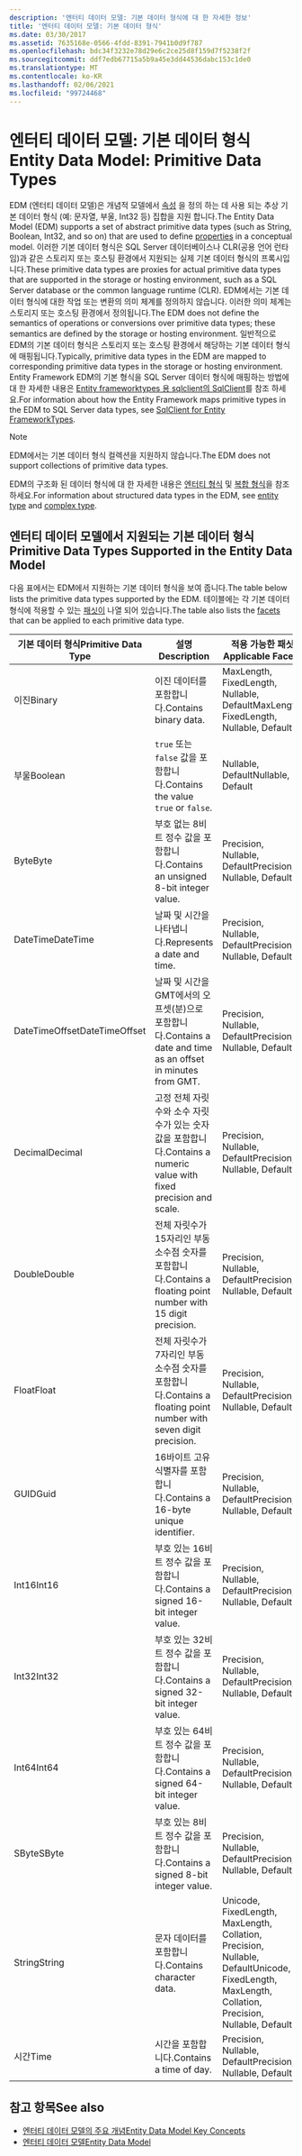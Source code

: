 ```yaml
---
description: '엔터티 데이터 모델: 기본 데이터 형식에 대 한 자세한 정보'
title: '엔터티 데이터 모델: 기본 데이터 형식'
ms.date: 03/30/2017
ms.assetid: 7635168e-0566-4fdd-8391-7941b0d9f787
ms.openlocfilehash: bdc34f3232e78d29e6c2ce25d8f159d7f5238f2f
ms.sourcegitcommit: ddf7edb67715a5b9a45e3dd44536dabc153c1de0
ms.translationtype: MT
ms.contentlocale: ko-KR
ms.lasthandoff: 02/06/2021
ms.locfileid: "99724468"
---
```

# <a name="entity-data-model-primitive-data-types"></a><span data-ttu-id="c25b8-103">엔터티 데이터 모델: 기본 데이터 형식</span><span class="sxs-lookup"><span data-stu-id="c25b8-103">Entity Data Model: Primitive Data Types</span></span>

<span data-ttu-id="c25b8-104">EDM (엔터티 데이터 모델)은 개념적 모델에서 [속성](property.md) 을 정의 하는 데 사용 되는 추상 기본 데이터 형식 (예: 문자열, 부울, Int32 등) 집합을 지원 합니다.</span><span class="sxs-lookup"><span data-stu-id="c25b8-104">The Entity Data Model (EDM) supports a set of abstract primitive data types (such as String, Boolean, Int32, and so on) that are used to define [properties](property.md) in a conceptual model.</span></span> <span data-ttu-id="c25b8-105">이러한 기본 데이터 형식은 SQL Server 데이터베이스나 CLR(공용 언어 런타임)과 같은 스토리지 또는 호스팅 환경에서 지원되는 실제 기본 데이터 형식의 프록시입니다.</span><span class="sxs-lookup"><span data-stu-id="c25b8-105">These primitive data types are proxies for actual primitive data types that are supported in the storage or hosting environment, such as a SQL Server database or the common language runtime (CLR).</span></span> <span data-ttu-id="c25b8-106">EDM에서는 기본 데이터 형식에 대한 작업 또는 변환의 의미 체계를 정의하지 않습니다. 이러한 의미 체계는 스토리지 또는 호스팅 환경에서 정의됩니다.</span><span class="sxs-lookup"><span data-stu-id="c25b8-106">The EDM does not define the semantics of operations or conversions over primitive data types; these semantics are defined by the storage or hosting environment.</span></span> <span data-ttu-id="c25b8-107">일반적으로 EDM의 기본 데이터 형식은 스토리지 또는 호스팅 환경에서 해당하는 기본 데이터 형식에 매핑됩니다.</span><span class="sxs-lookup"><span data-stu-id="c25b8-107">Typically, primitive data types in the EDM are mapped to corresponding primitive data types in the storage or hosting environment.</span></span> <span data-ttu-id="c25b8-108">Entity Framework EDM의 기본 형식을 SQL Server 데이터 형식에 매핑하는 방법에 대 한 자세한 내용은 [Entity frameworktypes 용 sqlclient의 SqlClient](./ef/sqlclient-for-ef-types.md)를 참조 하세요.</span><span class="sxs-lookup"><span data-stu-id="c25b8-108">For information about how the Entity Framework maps primitive types in the EDM to SQL Server data types, see [SqlClient for Entity FrameworkTypes](./ef/sqlclient-for-ef-types.md).</span></span>  
  
> [!NOTE]
> <span data-ttu-id="c25b8-109">EDM에서는 기본 데이터 형식 컬렉션을 지원하지 않습니다.</span><span class="sxs-lookup"><span data-stu-id="c25b8-109">The EDM does not support collections of primitive data types.</span></span>  
  
 <span data-ttu-id="c25b8-110">EDM의 구조화 된 데이터 형식에 대 한 자세한 내용은 [엔터티 형식](entity-type.md) 및 [복합 형식](complex-type.md)을 참조 하세요.</span><span class="sxs-lookup"><span data-stu-id="c25b8-110">For information about structured data types in the EDM, see [entity type](entity-type.md) and [complex type](complex-type.md).</span></span>  
  
## <a name="primitive-data-types-supported-in-the-entity-data-model"></a><span data-ttu-id="c25b8-111">엔터티 데이터 모델에서 지원되는 기본 데이터 형식</span><span class="sxs-lookup"><span data-stu-id="c25b8-111">Primitive Data Types Supported in the Entity Data Model</span></span>  

 <span data-ttu-id="c25b8-112">다음 표에서는 EDM에서 지원하는 기본 데이터 형식을 보여 줍니다.</span><span class="sxs-lookup"><span data-stu-id="c25b8-112">The table below lists the primitive data types supported by the EDM.</span></span> <span data-ttu-id="c25b8-113">테이블에는 각 기본 데이터 형식에 적용할 수 있는 [패싯이](facet.md) 나열 되어 있습니다.</span><span class="sxs-lookup"><span data-stu-id="c25b8-113">The table also lists the [facets](facet.md) that can be applied to each primitive data type.</span></span>  
  
|<span data-ttu-id="c25b8-114">기본 데이터 형식</span><span class="sxs-lookup"><span data-stu-id="c25b8-114">Primitive Data Type</span></span>|<span data-ttu-id="c25b8-115">설명</span><span class="sxs-lookup"><span data-stu-id="c25b8-115">Description</span></span>|<span data-ttu-id="c25b8-116">적용 가능한 패싯</span><span class="sxs-lookup"><span data-stu-id="c25b8-116">Applicable Facets</span></span>|  
|-------------------------|-----------------|-----------------------|  
|<span data-ttu-id="c25b8-117">이진</span><span class="sxs-lookup"><span data-stu-id="c25b8-117">Binary</span></span>|<span data-ttu-id="c25b8-118">이진 데이터를 포함합니다.</span><span class="sxs-lookup"><span data-stu-id="c25b8-118">Contains binary data.</span></span>|<span data-ttu-id="c25b8-119">MaxLength, FixedLength, Nullable, Default</span><span class="sxs-lookup"><span data-stu-id="c25b8-119">MaxLength, FixedLength, Nullable, Default</span></span>|  
|<span data-ttu-id="c25b8-120">부울</span><span class="sxs-lookup"><span data-stu-id="c25b8-120">Boolean</span></span>|<span data-ttu-id="c25b8-121">`true` 또는 `false` 값을 포함합니다.</span><span class="sxs-lookup"><span data-stu-id="c25b8-121">Contains the value `true` or `false`.</span></span>|<span data-ttu-id="c25b8-122">Nullable, Default</span><span class="sxs-lookup"><span data-stu-id="c25b8-122">Nullable, Default</span></span>|  
|<span data-ttu-id="c25b8-123">Byte</span><span class="sxs-lookup"><span data-stu-id="c25b8-123">Byte</span></span>|<span data-ttu-id="c25b8-124">부호 없는 8비트 정수 값을 포함합니다.</span><span class="sxs-lookup"><span data-stu-id="c25b8-124">Contains an unsigned 8-bit integer value.</span></span>|<span data-ttu-id="c25b8-125">Precision, Nullable, Default</span><span class="sxs-lookup"><span data-stu-id="c25b8-125">Precision, Nullable, Default</span></span>|  
|<span data-ttu-id="c25b8-126">DateTime</span><span class="sxs-lookup"><span data-stu-id="c25b8-126">DateTime</span></span>|<span data-ttu-id="c25b8-127">날짜 및 시간을 나타냅니다.</span><span class="sxs-lookup"><span data-stu-id="c25b8-127">Represents a date and time.</span></span>|<span data-ttu-id="c25b8-128">Precision, Nullable, Default</span><span class="sxs-lookup"><span data-stu-id="c25b8-128">Precision, Nullable, Default</span></span>|  
|<span data-ttu-id="c25b8-129">DateTimeOffset</span><span class="sxs-lookup"><span data-stu-id="c25b8-129">DateTimeOffset</span></span>|<span data-ttu-id="c25b8-130">날짜 및 시간을 GMT에서의 오프셋(분)으로 포함합니다.</span><span class="sxs-lookup"><span data-stu-id="c25b8-130">Contains a date and time as an offset in minutes from GMT.</span></span>|<span data-ttu-id="c25b8-131">Precision, Nullable, Default</span><span class="sxs-lookup"><span data-stu-id="c25b8-131">Precision, Nullable, Default</span></span>|  
|<span data-ttu-id="c25b8-132">Decimal</span><span class="sxs-lookup"><span data-stu-id="c25b8-132">Decimal</span></span>|<span data-ttu-id="c25b8-133">고정 전체 자릿수와 소수 자릿수가 있는 숫자 값을 포함합니다.</span><span class="sxs-lookup"><span data-stu-id="c25b8-133">Contains a numeric value with fixed precision and scale.</span></span>|<span data-ttu-id="c25b8-134">Precision, Nullable, Default</span><span class="sxs-lookup"><span data-stu-id="c25b8-134">Precision, Nullable, Default</span></span>|  
|<span data-ttu-id="c25b8-135">Double</span><span class="sxs-lookup"><span data-stu-id="c25b8-135">Double</span></span>|<span data-ttu-id="c25b8-136">전체 자릿수가 15자리인 부동 소수점 숫자를 포함합니다.</span><span class="sxs-lookup"><span data-stu-id="c25b8-136">Contains a floating point number with 15 digit precision.</span></span>|<span data-ttu-id="c25b8-137">Precision, Nullable, Default</span><span class="sxs-lookup"><span data-stu-id="c25b8-137">Precision, Nullable, Default</span></span>|  
|<span data-ttu-id="c25b8-138">Float</span><span class="sxs-lookup"><span data-stu-id="c25b8-138">Float</span></span>|<span data-ttu-id="c25b8-139">전체 자릿수가 7자리인 부동 소수점 숫자를 포함합니다.</span><span class="sxs-lookup"><span data-stu-id="c25b8-139">Contains a floating point number with seven digit precision.</span></span>|<span data-ttu-id="c25b8-140">Precision, Nullable, Default</span><span class="sxs-lookup"><span data-stu-id="c25b8-140">Precision, Nullable, Default</span></span>|  
|<span data-ttu-id="c25b8-141">GUID</span><span class="sxs-lookup"><span data-stu-id="c25b8-141">Guid</span></span>|<span data-ttu-id="c25b8-142">16바이트 고유 식별자를 포함합니다.</span><span class="sxs-lookup"><span data-stu-id="c25b8-142">Contains a 16-byte unique identifier.</span></span>|<span data-ttu-id="c25b8-143">Precision, Nullable, Default</span><span class="sxs-lookup"><span data-stu-id="c25b8-143">Precision, Nullable, Default</span></span>|  
|<span data-ttu-id="c25b8-144">Int16</span><span class="sxs-lookup"><span data-stu-id="c25b8-144">Int16</span></span>|<span data-ttu-id="c25b8-145">부호 있는 16비트 정수 값을 포함합니다.</span><span class="sxs-lookup"><span data-stu-id="c25b8-145">Contains a signed 16-bit integer value.</span></span>|<span data-ttu-id="c25b8-146">Precision, Nullable, Default</span><span class="sxs-lookup"><span data-stu-id="c25b8-146">Precision, Nullable, Default</span></span>|  
|<span data-ttu-id="c25b8-147">Int32</span><span class="sxs-lookup"><span data-stu-id="c25b8-147">Int32</span></span>|<span data-ttu-id="c25b8-148">부호 있는 32비트 정수 값을 포함합니다.</span><span class="sxs-lookup"><span data-stu-id="c25b8-148">Contains a signed 32-bit integer value.</span></span>|<span data-ttu-id="c25b8-149">Precision, Nullable, Default</span><span class="sxs-lookup"><span data-stu-id="c25b8-149">Precision, Nullable, Default</span></span>|  
|<span data-ttu-id="c25b8-150">Int64</span><span class="sxs-lookup"><span data-stu-id="c25b8-150">Int64</span></span>|<span data-ttu-id="c25b8-151">부호 있는 64비트 정수 값을 포함합니다.</span><span class="sxs-lookup"><span data-stu-id="c25b8-151">Contains a signed 64-bit integer value.</span></span>|<span data-ttu-id="c25b8-152">Precision, Nullable, Default</span><span class="sxs-lookup"><span data-stu-id="c25b8-152">Precision, Nullable, Default</span></span>|  
|<span data-ttu-id="c25b8-153">SByte</span><span class="sxs-lookup"><span data-stu-id="c25b8-153">SByte</span></span>|<span data-ttu-id="c25b8-154">부호 있는 8비트 정수 값을 포함합니다.</span><span class="sxs-lookup"><span data-stu-id="c25b8-154">Contains a signed 8-bit integer value.</span></span>|<span data-ttu-id="c25b8-155">Precision, Nullable, Default</span><span class="sxs-lookup"><span data-stu-id="c25b8-155">Precision, Nullable, Default</span></span>|  
|<span data-ttu-id="c25b8-156">String</span><span class="sxs-lookup"><span data-stu-id="c25b8-156">String</span></span>|<span data-ttu-id="c25b8-157">문자 데이터를 포함합니다.</span><span class="sxs-lookup"><span data-stu-id="c25b8-157">Contains character data.</span></span>|<span data-ttu-id="c25b8-158">Unicode, FixedLength, MaxLength, Collation, Precision, Nullable, Default</span><span class="sxs-lookup"><span data-stu-id="c25b8-158">Unicode, FixedLength, MaxLength, Collation, Precision, Nullable, Default</span></span>|  
|<span data-ttu-id="c25b8-159">시간</span><span class="sxs-lookup"><span data-stu-id="c25b8-159">Time</span></span>|<span data-ttu-id="c25b8-160">시간을 포함합니다.</span><span class="sxs-lookup"><span data-stu-id="c25b8-160">Contains a time of day.</span></span>|<span data-ttu-id="c25b8-161">Precision, Nullable, Default</span><span class="sxs-lookup"><span data-stu-id="c25b8-161">Precision, Nullable, Default</span></span>|  
  
## <a name="see-also"></a><span data-ttu-id="c25b8-162">참고 항목</span><span class="sxs-lookup"><span data-stu-id="c25b8-162">See also</span></span>

- [<span data-ttu-id="c25b8-163">엔터티 데이터 모델의 주요 개념</span><span class="sxs-lookup"><span data-stu-id="c25b8-163">Entity Data Model Key Concepts</span></span>](entity-data-model-key-concepts.md)
- [<span data-ttu-id="c25b8-164">엔터티 데이터 모델</span><span class="sxs-lookup"><span data-stu-id="c25b8-164">Entity Data Model</span></span>](entity-data-model.md)
